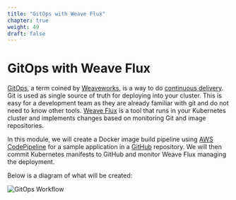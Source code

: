 ```yaml
---
title: "GitOps with Weave Flux"
chapter: true
weight: 49
draft: false
---
```


# GitOps with Weave Flux

[GitOps](https://www.weave.works/technologies/gitops/), a term coined by [Weaveworks](https://www.weave.works/), is a way to do [continuous delivery](https://aws.amazon.com/devops/continuous-delivery/).  Git is used as single source of truth for deploying into your cluster.  This is easy for a development team as they are already familiar with git and do not need to know other tools.  [Weave Flux](https://www.weave.works/oss/flux/) is a tool that runs in your Kubernetes cluster and implements changes based on monitoring Git and image repositories.

In this module, we will create a Docker image build pipeline using [AWS CodePipeline](https://aws.amazon.com/codepipeline/) for a sample application in a [GitHub](https://github.com/) repository. We will then commit Kubernetes manifests to GitHub and monitor Weave Flux managing the deployment.  

Below is a diagram of what will be created: 

![GitOps Workflow](/images/weave_flux/gitops_workflow.png)
